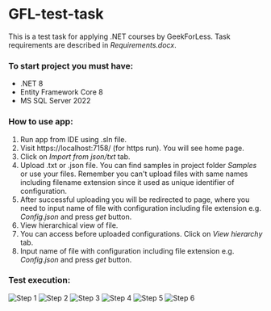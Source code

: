 # GFL-test-task

This is a test task for applying .NET courses by GeekForLess. Task requirements are described in _Requirements.docx_.

### To start project you must have:

- .NET 8
- Entity Framework Core 8
- MS SQL Server 2022

### How to use app:

1. Run app from IDE using .sln file.
2. Visit https://localhost:7158/ (for https run). You will see home page.
3. Click on _Import from json/txt_ tab.
4. Upload .txt or .json file. You can find samples in project folder _Samples_ or use your files. Remember you can't upload files with same names including filename extension since it used as unique identifier of configuration. 
5. After successful uploading you will be redirected to page, where you need to input name of file with configuration including file extension e.g. _Config.json_ and press _get_ button.
6. View hierarchical view of file.
7. You can access before uploaded configurations. Click on _View hierarchy_ tab.
8. Input name of file with configuration including file extension e.g. _Config.json_ and press _get_ button.

### Test execution:

![Step 1](https://i.imgur.com/aJQpSkB.png)
![Step 2](https://i.imgur.com/N7b7LYP.png)
![Step 3](https://i.imgur.com/loQa3el.png)
![Step 4](https://i.imgur.com/7qIS3US.png)
![Step 5](https://i.imgur.com/k2n9Vz4.png)
![Step 6](https://i.imgur.com/IqynVWR.png)